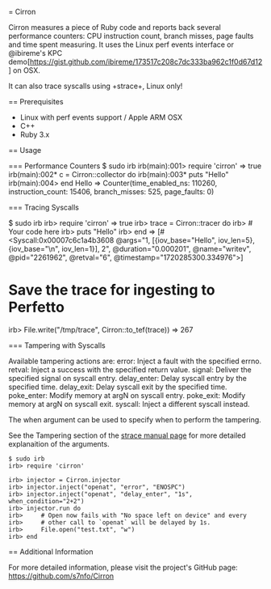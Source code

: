 = Cirron

Cirron measures a piece of Ruby code and reports back several performance counters: 
CPU instruction count, branch misses, page faults and time spent measuring. 
It uses the Linux perf events interface or @ibireme's KPC demo[https://gist.github.com/ibireme/173517c208c7dc333ba962c1f0d67d12] on OSX.

It can also trace syscalls using +strace+, Linux only!

== Prerequisites

  - Linux with perf events support / Apple ARM OSX
  - C++
  - Ruby 3.x

== Usage

=== Performance Counters
  $ sudo irb
  irb(main):001> require 'cirron'
  => true
  irb(main):002* c = Cirron::collector do
  irb(main):003*   puts "Hello"
  irb(main):004> end
  Hello
  => Counter(time_enabled_ns: 110260, instruction_count: 15406, branch_misses: 525, page_faults: 0)

=== Tracing Syscalls

  $ sudo irb
  irb> require 'cirron'
  => true
  irb> trace = Cirron::tracer do
  irb>  # Your code here
  irb>  puts "Hello"
  irb> end
  => [#<Syscall:0x00007c6c1a4b3608 @args="1, [{iov_base=\"Hello\", iov_len=5}, {iov_base=\"\\n\", iov_len=1}], 2", @duration="0.000201", @name="writev", @pid="2261962", @retval="6", @timestamp="1720285300.334976">]
  # Save the trace for ingesting to Perfetto
  irb> File.write("/tmp/trace", Cirron::to_tef(trace))
  => 267

=== Tampering with Syscalls

Available tampering actions are:
error: Inject a fault with the specified errno.
retval: Inject a success with the specified return value.
signal: Deliver the specified signal on syscall entry.
delay_enter: Delay syscall entry by the specified time.
delay_exit: Delay syscall exit by the specified time.
poke_enter: Modify memory at argN on syscall entry.
poke_exit: Modify memory at argN on syscall exit.
syscall: Inject a different syscall instead.

The when argument can be used to specify when to perform the tampering.

See the Tampering section of the [strace manual page](https://man7.org/linux/man-pages/man1/strace.1.html) for more detailed explanaition of the arguments.

```
$ sudo irb
irb> require 'cirron'

irb> injector = Cirron.injector
irb> injector.inject("openat", "error", "ENOSPC")
irb> injector.inject("openat", "delay_enter", "1s", when_condition="2+2")
irb> injector.run do
irb>     # Open now fails with "No space left on device" and every
irb>     # other call to `openat` will be delayed by 1s.
irb>     File.open("test.txt", "w")
irb> end
```

== Additional Information

For more detailed information, please visit the project's GitHub page: https://github.com/s7nfo/Cirron